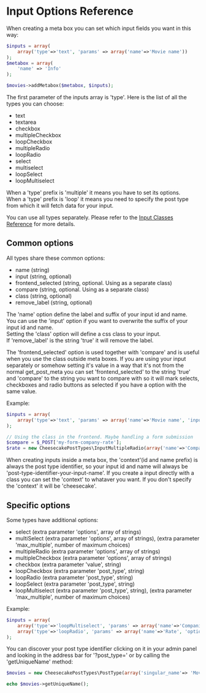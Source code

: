 Input Options Reference
=======================
When creating a meta box you can set which input fields you want in this way:
```php
$inputs = array(
	array('type'=>'text', 'params' => array('name'=>'Movie name'))
);
$metabox = array(
	'name' => 'Info'
);

$movies->addMetabox($metabox, $inputs);
```  
  
The first parameter of the inputs array is 'type'. Here is the list of all the types you can choose:
- text
- textarea
- checkbox
- multipleCheckbox
- loopCheckbox
- multipleRadio
- loopRadio
- select
- multiselect
- loopSelect
- loopMultiselect  
  
When a 'type' prefix is 'multiple' it means you have to set its options.  
When a 'type' prefix is 'loop' it means you need to specify the post type from which it will fetch data for your input.  

You can use all types separately. Please refer to the [Input Classes Reference](input_classes.md) for more details.

Common options
--------------
All types share these common options:
- name (string)
- input (string, optional)
- frontend_selected (string, optional. Using as a separate class)
- compare (string, optional. Using as a separate class)
- class (string, optional)
- remove_label (string, optional)  
  
The 'name' option define the label and suffix of your input id and name.  
You can use the 'input' option if you want to overwrite the suffix of your input id and name.  
Setting the 'class' option will define a css class to your input.  
If 'remove_label' is the string 'true' it will remove the label.  

The 'frontend_selected' option is used together with 'compare' and is useful when you use the class outside meta boxes. If you are using your input separately or somehow setting it's value in a way that it's not from the normal get_post_meta you can set 'frontend_selected' to the string 'true' and 'compare' to the string you want to compare with so it will mark selects, checkboxes and radio buttons as selected if you have a option with the same value.  
  
Example:
```php
$inputs = array(
	array('type'=>'text', 'params' => array('name'=>'Movie name', 'input'=> 'name', 'class'=> 'movie_name', 'remove_label'=> 'true'))
);

// Using the class in the frontend. Maybe handling a form submission
$compare = $_POST['my-form-company-rate'];
$rate = new CheesecakePostTypes\InputMultipleRadio(array('name'=>'Company rate', 'context'=>'my-form', 'options'=> array('Good', 'Regular'), 'frontend_selected'=> 'true', 'compare'=> $compare));
```  
  
When creating inputs inside a meta box, the 'context'(id and name prefix) is always the post type identifier, so your input id and name will always be 'post-type-identifier-your-input-name'. If you create a input directly with a class you can set the 'context' to whataver you want. If you don't specify the 'context' it will be 'cheesecake'.

Specific options
-----------------
Some types have additional options:
- select (extra parameter 'options', array of strings)
- multiSelect (extra parameter 'options', array of strings), (extra parameter 'max_multiple', number of maximum choices)
- multipleRadio (extra parameter 'options', array of strings)
- multipleCheckbox (extra parameter 'options', array of strings)
- checkbox (extra parameter 'value', string)
- loopCheckbox (extra parameter 'post_type', string)
- loopRadio (extra parameter 'post_type', string)
- loopSelect (extra parameter 'post_type', string)
- loopMultiselect (extra parameter 'post_type', string), (extra parameter 'max_multiple', number of maximum choices)  

Example:
```php
$inputs = array(
	array('type'=>'loopMultiselect', 'params' => array('name'=>'Companies', 'post_type'=> 'companies', 'max_multiple'=> '4')),
	array('type'=>'loopRadio', 'params' => array('name'=>'Rate', 'options'=> array('Wonderful', 'Good', 'Regular', 'Hmm')))
);
```  
  
You can discover your post type identifier clicking on it in your admin panel and looking in the address bar for '?post_type=' or by calling the 'getUniqueName' method:  
```php
$movies = new CheesecakePostTypes\PostType(array('singular_name'=> 'Movie'));

echo $movies->getUniqueName();
```  